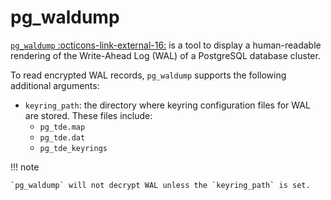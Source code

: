 # pg_waldump

[`pg_waldump` :octicons-link-external-16:](https://www.postgresql.org/docs/current/pgwaldump.html) is a tool to display a human-readable rendering of the Write-Ahead Log (WAL) of a PostgreSQL database cluster.

To read encrypted WAL records, `pg_waldump` supports the following additional arguments:

* `keyring_path`: the directory where keyring configuration files for WAL are stored. These files include:
  * `pg_tde.map`
  * `pg_tde.dat`
  * `pg_tde_keyrings`

!!! note

    `pg_waldump` will not decrypt WAL unless the `keyring_path` is set.
